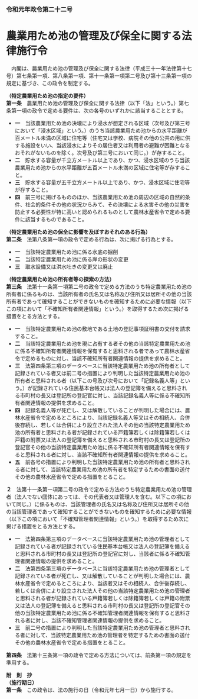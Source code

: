 ### 令和元年政令第二十二号  
# 農業用ため池の管理及び保全に関する法律施行令  
　内閣は、農業用ため池の管理及び保全に関する法律（平成三十一年法律第十七号）第七条第一項、第八条第一項、第十一条第一項第二号及び第十三条第一項の規定に基づき、この政令を制定する。  
  
**（特定農業用ため池の指定の要件）**  
**第一条**　農業用ため池の管理及び保全に関する法律（以下「法」という。）第七条第一項の政令で定める要件は、次の各号のいずれかに該当することとする。  
* **一**　当該農業用ため池の決壊により浸水が想定される区域（次号及び第三号において「浸水区域」という。）のうち当該農業用ため池からの水平距離が百メートル未満の区域に住宅等（住宅又は学校、病院その他の公共の用に供する施設をいい、当該浸水によりその居住者又は利用者の避難が困難となるおそれがないものを除く。次号及び第三号において同じ。）が存すること。  
* **二**　貯水する容量が千立方メートル以上であり、かつ、浸水区域のうち当該農業用ため池からの水平距離が五百メートル未満の区域に住宅等が存すること。  
* **三**　貯水する容量が五千立方メートル以上であり、かつ、浸水区域に住宅等が存すること。  
* **四**　前三号に掲げるもののほか、当該農業用ため池の周辺の区域の自然的条件、社会的条件その他の状況からみて、その決壊による水害その他の災害を防止する必要性が特に高いと認められるものとして農林水産省令で定める要件に該当するものであること。  
  
**（特定農業用ため池の保全に影響を及ぼすおそれのある行為）**  
**第二条**　法第八条第一項の政令で定める行為は、次に掲げる行為とする。  
* **一**　当該特定農業用ため池に係る水底の掘削  
* **二**　当該特定農業用ため池に係る岸の形状の変更  
* **三**　取水設備又は洪水吐きの変更又は廃止  
  
**（特定農業用ため池の所有者等の探索の方法）**  
**第三条**　法第十一条第一項第二号の政令で定める方法のうち特定農業用ため池の所有者に係るものは、当該所有者の氏名又は名称及び住所又は居所その他の当該所有者であって確知することができないものを確知するために必要な情報（以下この項において「不確知所有者関連情報」という。）を取得するため次に掲げる措置をとる方法とする。  
* **一**　当該特定農業用ため池の敷地である土地の登記事項証明書の交付を請求すること。  
* **二**　当該特定農業用ため池を現に占有する者その他の当該特定農業用ため池に係る不確知所有者関連情報を保有すると思料される者であって農林水産省令で定めるものに対し、当該不確知所有者関連情報の提供を求めること。  
* **三**　法第四条第三項のデータベースに当該特定農業用ため池の所有者として記録されている者又は前二号の措置により判明した当該特定農業用ため池の所有者と思料される者（以下この号及び次号において「記録名義人等」という。）が記録されている住民基本台帳又は法人の登記簿を備えると思料される市町村の長又は登記所の登記官に対し、当該記録名義人等に係る不確知所有者関連情報の提供を求めること。  
* **四**　記録名義人等が死亡し、又は解散していることが判明した場合には、農林水産省令で定めるところにより、当該記録名義人等又はその相続人、合併後存続し、若しくは合併により設立された法人その他の当該特定農業用ため池の所有者と思料される者が記録されている戸籍簿若しくは除籍簿若しくは戸籍の附票又は法人の登記簿を備えると思料される市町村の長又は登記所の登記官その他の当該特定農業用ため池に係る不確知所有者関連情報を保有すると思料される者に対し、当該不確知所有者関連情報の提供を求めること。  
* **五**　前各号の措置により判明した当該特定農業用ため池の所有者と思料される者に対して、当該特定農業用ため池の所有者を特定するための書面の送付その他の農林水産省令で定める措置をとること。  
  
**２**　法第十一条第一項第二号の政令で定める方法のうち特定農業用ため池の管理者（法人でない団体にあっては、その代表者又は管理人を含む。以下この項において同じ。）に係るものは、当該管理者の氏名又は名称及び住所又は居所その他の当該管理者であって確知することができないものを確知するために必要な情報（以下この項において「不確知管理者関連情報」という。）を取得するため次に掲げる措置をとる方法とする。  
* **一**　法第四条第三項のデータベースに当該特定農業用ため池の管理者として記録されている者が記録されている住民基本台帳又は法人の登記簿を備えると思料される市町村の長又は登記所の登記官に対し、当該者に係る不確知管理者関連情報の提供を求めること。  
* **二**　法第四条第三項のデータベースに当該特定農業用ため池の管理者として記録されている者が死亡し、又は解散していることが判明した場合には、農林水産省令で定めるところにより、当該者又はその相続人、合併後存続し、若しくは合併により設立された法人その他の当該特定農業用ため池の管理者と思料される者が記録されている戸籍簿若しくは除籍簿若しくは戸籍の附票又は法人の登記簿を備えると思料される市町村の長又は登記所の登記官その他の当該特定農業用ため池に係る不確知管理者関連情報を保有すると思料される者に対し、当該不確知管理者関連情報の提供を求めること。  
* **三**　前二号の措置により判明した当該特定農業用ため池の管理者と思料される者に対して、当該特定農業用ため池の管理者を特定するための書面の送付その他の農林水産省令で定める措置をとること。  
  
**第四条**　法第十三条第一項の政令で定める方法については、前条第一項の規定を準用する。  
  
**附　則　抄**  
**（施行期日）**  
**第一条**　この政令は、法の施行の日（令和元年七月一日）から施行する。  
  
